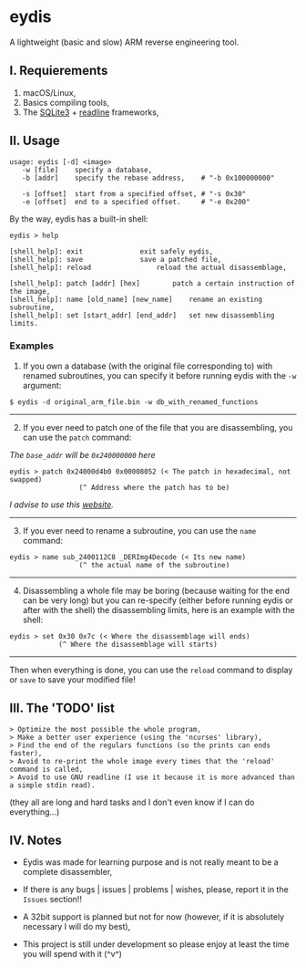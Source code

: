 # eydis

A lightweight (basic and slow) ARM reverse engineering tool.

## I.  Requierements
1. macOS/Linux,
2. Basics compiling tools,
3. The [SQLite3](https://www.sqlite.org/download.html) + [readline](https://ftp.gnu.org/gnu/readline/) frameworks,

## II.  Usage

```
usage: eydis [-d] <image>
   -w [file]	specify a database,
   -b [addr]	specify the rebase address,    # "-b 0x100000000"

   -s [offset]	start from a specified offset, # "-s 0x30"
   -e [offset]	end to a specified offset.     # "-e 0x200"
```

By the way, eydis has a built-in shell:

```
eydis > help

[shell_help]: exit				exit safely eydis,
[shell_help]: save				save a patched file,
[shell_help]: reload 				reload the actual disassemblage,

[shell_help]: patch [addr] [hex] 		patch a certain instruction of the image,
[shell_help]: name [old_name] [new_name]	rename an existing subroutine,
[shell_help]: set [start_addr] [end_addr]	set new disassembling limits.
```

### Examples
1. If you own a database (with the original file corresponding to) with renamed subroutines, you can specify it before running eydis with the `-w` argument:
```
$ eydis -d original_arm_file.bin -w db_with_renamed_functions
```

<hr />

2. If you ever need to patch one of the file that you are disassembling, you can use the `patch` command:

_The `base_addr` will be `0x240000000` here_

```
eydis > patch 0x24000d4b0 0x00008052 (< The patch in hexadecimal, not swapped)
                 (^ Address where the patch has to be)
```
_I advise to use this [website](https://armconverter.com/)._

<hr />

3. If you ever need to rename a subroutine, you can use the `name` command:

```
eydis > name sub_2400112C8 _DERImg4Decode (< Its new name)
                 (^ the actual name of the subroutine)
```

<hr />

4. Disassembling a whole file may be boring (because waiting for the end can be very long) but you can re-specify (either before running eydis or after with the shell) the disassembling limits, here is an example with the shell:

```
eydis > set 0x30 0x7c (< Where the disassemblage will ends)
            (^ Where the disassemblage will starts)
```

<hr />

Then when everything is done, you can use the `reload` command to display or `save` to save your modified file!

## III.  The 'TODO' list
```
> Optimize the most possible the whole program,
> Make a better user experience (using the 'ncurses' library),
> Find the end of the regulars functions (so the prints can ends faster),
> Avoid to re-print the whole image every times that the 'reload' command is called,
> Avoid to use GNU readline (I use it because it is more advanced than a simple stdin read).
```
(they all are long and hard tasks and I don't even know if I can do everything...)

## IV.  Notes
- Eydis was made for learning purpose and is not really meant to be a complete disassembler,

- If there is any bugs | issues | problems | wishes, please, report it in the `Issues` section!!

- A 32bit support is planned but not for now (however, if it is absolutely necessary I will do my best),

- This project is still under development so please enjoy at least the time you will spend with it (^v^)
